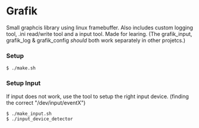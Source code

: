 # Grafik
Small graphcis library using linux framebuffer. Also includes custom logging tool, .ini read/write tool and a input tool. Made for learing. (The grafik_input, grafik_log & grafik_config *should* both work separately in other projetcs.) 

### Setup
```console
$ ./make.sh
```

### Setup Input
If input does not work, use the tool to setup the right input device. (finding the correct "/dev/input/eventX")
```console
$ ./make_input.sh
$ ./input_device_detector
```
